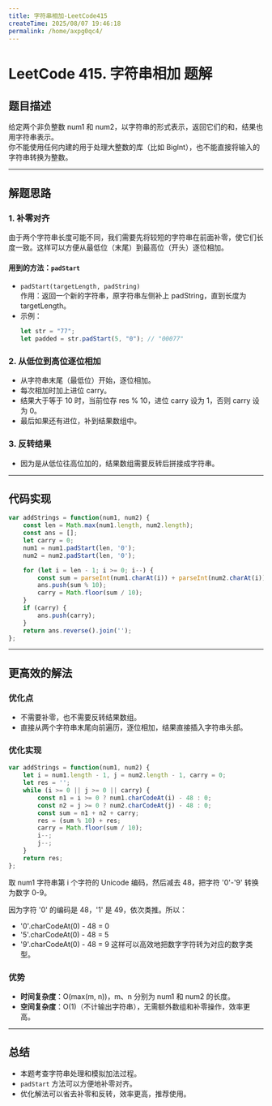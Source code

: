 ```yaml
---
title: 字符串相加-LeetCode415
createTime: 2025/08/07 19:46:18
permalink: /home/axpg0qc4/
---
```

# LeetCode 415. 字符串相加 题解

## 题目描述

给定两个非负整数 num1 和 num2，以字符串的形式表示，返回它们的和，结果也用字符串表示。  
你不能使用任何内建的用于处理大整数的库（比如 BigInt），也不能直接将输入的字符串转换为整数。

---

## 解题思路

### 1. 补零对齐

由于两个字符串长度可能不同，我们需要先将较短的字符串在前面补零，使它们长度一致。这样可以方便从最低位（末尾）到最高位（开头）逐位相加。

#### 用到的方法：`padStart`

- `padStart(targetLength, padString)`  
  作用：返回一个新的字符串，原字符串左侧补上 padString，直到长度为 targetLength。
- 示例：
  ```javascript
  let str = "77";
  let padded = str.padStart(5, "0"); // "00077"
  ```

### 2. 从低位到高位逐位相加

- 从字符串末尾（最低位）开始，逐位相加。
- 每次相加时加上进位 carry。
- 结果大于等于 10 时，当前位存 res % 10，进位 carry 设为 1，否则 carry 设为 0。
- 最后如果还有进位，补到结果数组中。

### 3. 反转结果

- 因为是从低位往高位加的，结果数组需要反转后拼接成字符串。

---

## 代码实现

```javascript
var addStrings = function(num1, num2) {
    const len = Math.max(num1.length, num2.length);
    const ans = [];
    let carry = 0;
    num1 = num1.padStart(len, '0');
    num2 = num2.padStart(len, '0');

    for (let i = len - 1; i >= 0; i--) {
        const sum = parseInt(num1.charAt(i)) + parseInt(num2.charAt(i)) + carry;
        ans.push(sum % 10);
        carry = Math.floor(sum / 10);
    }
    if (carry) {
        ans.push(carry);
    }
    return ans.reverse().join('');
};
```

---

## 更高效的解法

### 优化点

- 不需要补零，也不需要反转结果数组。
- 直接从两个字符串末尾向前遍历，逐位相加，结果直接插入字符串头部。

### 优化实现

```javascript
var addStrings = function(num1, num2) {
    let i = num1.length - 1, j = num2.length - 1, carry = 0;
    let res = '';
    while (i >= 0 || j >= 0 || carry) {
        const n1 = i >= 0 ? num1.charCodeAt(i) - 48 : 0;
        const n2 = j >= 0 ? num2.charCodeAt(j) - 48 : 0;
        const sum = n1 + n2 + carry;
        res = (sum % 10) + res;
        carry = Math.floor(sum / 10);
        i--;
        j--;
    }
    return res;
};
```

取 num1 字符串第 i 个字符的 Unicode 编码，然后减去 48，把字符 '0'-'9' 转换为数字 0-9。

因为字符 '0' 的编码是 48，'1' 是 49，依次类推。所以：

- '0'.charCodeAt(0) - 48 = 0
- '5'.charCodeAt(0) - 48 = 5
- '9'.charCodeAt(0) - 48 = 9
这样可以高效地把数字字符转为对应的数字类型。

### 优势

- **时间复杂度**：O(max(m, n))，m、n 分别为 num1 和 num2 的长度。
- **空间复杂度**：O(1)（不计输出字符串），无需额外数组和补零操作，效率更高。

---

## 总结

- 本题考查字符串处理和模拟加法过程。
- `padStart` 方法可以方便地补零对齐。
- 优化解法可以省去补零和反转，效率更高，推荐使用。